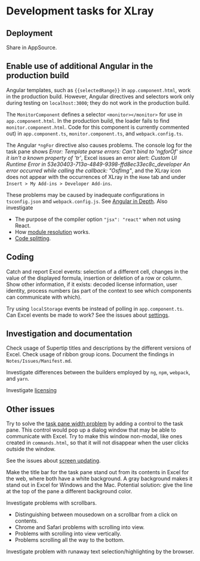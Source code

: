 # Development tasks for XLray

## Deployment

Share in AppSource.

## Enable use of additional Angular in the production build

Angular templates, such as `{{selectedRange}}` in `app.component.html`, work in the production build.  However,
Angular directives and selectors work only during testing on `localhost:3000`; they do not work in the production build.

The `MonitorComponent` defines a selector `<monitor></monitor>` for use in `app.component.html`.  In the production build, the loader fails to find `monitor.component.html`.  Code for this component is currently commented out) in `app.component.ts`, `monitor.component.ts`, and `webpack.config.ts`.

The Angular `*ngFor` directive also causes problems.  The console log for the task pane shows _Error: Template parse errors: Can't bind to 'ngforOf' since it isn't a known property of 'tr'_, Excel issues an error alert: _Custom UI Runtime Error in 53e30403-713a-4849-9398-ffd8ec33ec8c_developer  An error occurred while calling the callback: "OsfImg"_, and the XLray icon does not appear with the occurrences of XLray in the `Home` tab and under `Insert > My Add-ins > Developer Add-ins`.  

These problems may be caused by inadequate configurations in `tsconfig.json` and `webpack.config.js`.  See [Angular in Depth](https://medium.com/angular-in-depth/configuring-typescript-compiler-a84ed8f87e3).  Also investigate

- The purpose of the compiler option `"jsx": "react"` when not using React.
- How [module resolution](https://www.typescriptlang.org/docs/handbook/module-resolution.html) works.
- [Code splitting](https://webpack.js.org/guides/code-splitting/).

## Coding

Catch and report Excel events: selection of a different cell, changes in the value of the displayed formula, insertion or deletion of a row or column.  Show other information, if it exists: decoded license information, user identity, process numbers (as part of the context to see which components can communicate with which).

Try using `localStorage` events be instead of polling in `app.component.ts`.  Can Excel events be made to work?  See the issues about [settings](../Issues/API.md##Settings).

## Investigation and documentation

Check usage of Supertip titles and descriptions by the different versions of Excel.  Check usage of ribbon group icons.  Document the findings in `Notes/Issues/Manifest.md`.

Investigate differences between the builders employed by `ng`, `npm`, `webpack`, and `yarn`.

Investigate [licensing](https://docs.microsoft.com/en-us/office/dev/store/add-license-checks-to-office-and-sharepoint-add-ins?redirectedfrom=MSDN.)

## Other issues

Try to solve the [task pane width problem](Issues/Appearance.md##Major-issues) by adding a control to the task pane.  This control would pop up a dialog window that may be able to communicate with Excel.  Try to make this window non-modal, like ones created in `commands.html`, so that it will not disappear when the user clicks outside the window.

See the issues about [screen updating](Issues/API.md##Screen-updating).

Make the title bar for the task pane stand out from its contents in Excel for the web, where both have a white background.  A gray background makes it stand out in Excel for Windows and the Mac.  Potential solution: give the line at the top of the pane a different background color.

Investigate problems with scrollbars.

- Distinguishing between mousedown on a scrollbar from a click on contents.
- Chrome and Safari problems with scrolling into view.
- Problems with scrolling into view vertically.
- Problems scrolling all the way to the bottom.

Investigate problem with runaway text selection/highlighting by the browser.
